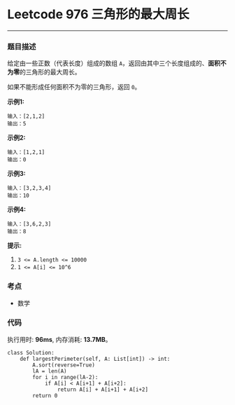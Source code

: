 # Leetcode 976 三角形的最大周长
***
### 题目描述
给定由一些正数（代表长度）组成的数组 `A`，返回由其中三个长度组成的、**面积不为零**的三角形的最大周长。

如果不能形成任何面积不为零的三角形，返回 `0`。


**示例1:**  

	输入：[2,1,2]
	输出：5
	
**示例2:**  

	输入：[1,2,1]
	输出：0

**示例3:**  

	输入：[3,2,3,4]
	输出：10

**示例4:**  

	输入：[3,6,2,3]
	输出：8

	
**提示:**  

1. `3 <= A.length <= 10000`
2. `1 <= A[i] <= 10^6`

### 考点

* 数学


### 代码
执行用时: **96ms**, 内存消耗: **13.7MB**。

```
class Solution:
    def largestPerimeter(self, A: List[int]) -> int:
        A.sort(reverse=True)
        lA = len(A)
        for i in range(lA-2):
            if A[i] < A[i+1] + A[i+2]:
                return A[i] + A[i+1] + A[i+2]
        return 0              
```

